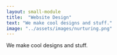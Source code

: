```yaml
---
layout: small-module
title:  "Website Design"
text: "We make cool designs and stuff."
image: "../assets/images/nurturing.png"
---
```

We make cool designs and stuff.

[jekyll-docs]: https://jekyllrb.com/docs/home
[jekyll-gh]:   https://github.com/jekyll/jekyll
[jekyll-talk]: https://talk.jekyllrb.com/

